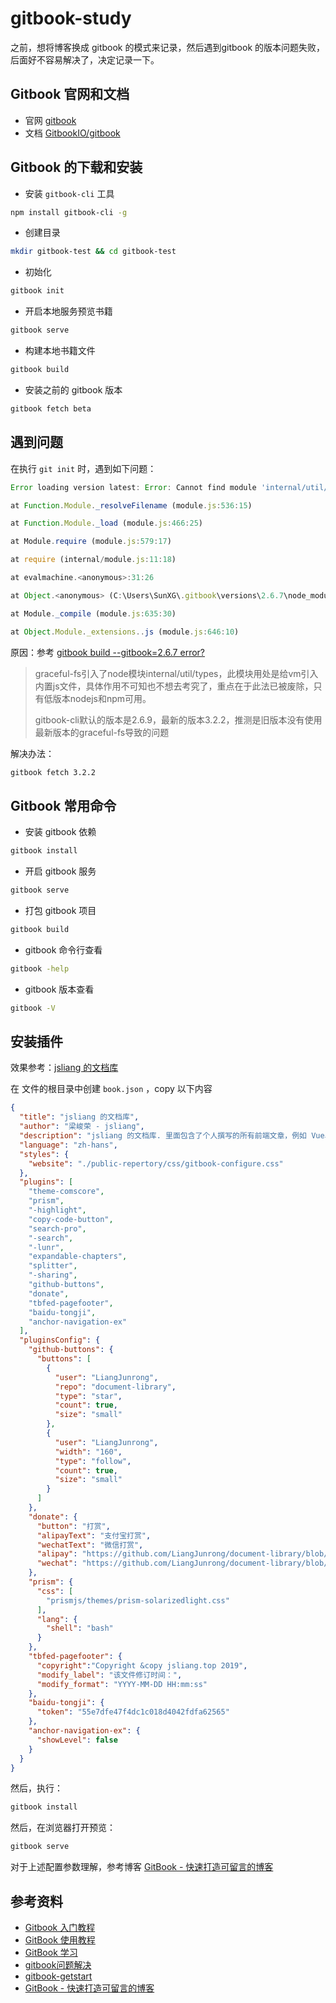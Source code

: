 # gitbook-study

之前，想将博客换成 gitbook 的模式来记录，然后遇到gitbook 的版本问题失败，后面好不容易解决了，决定记录一下。

## Gitbook 官网和文档

- 官网 [gitbook](https://www.gitbook.com/)
- 文档 [GitbookIO/gitbook](https://github.com/GitbookIO/gitbook)

## Gitbook 的下载和安装

- 安装 `gitbook-cli` 工具

```bash
npm install gitbook-cli -g
```

- 创建目录

```bash
mkdir gitbook-test && cd gitbook-test
```

- 初始化

```bash
gitbook init
```

- 开启本地服务预览书籍

```bash
gitbook serve
```

- 构建本地书籍文件

```bash
gitbook build
```

- 安装之前的 gitbook 版本

```bash
gitbook fetch beta
```

## 遇到问题

在执行 `git init` 时，遇到如下问题：

```js
Error loading version latest: Error: Cannot find module 'internal/util/types'

at Function.Module._resolveFilename (module.js:536:15)

at Function.Module._load (module.js:466:25)

at Module.require (module.js:579:17)

at require (internal/module.js:11:18)

at evalmachine.<anonymous>:31:26

at Object.<anonymous> (C:\Users\SunXG\.gitbook\versions\2.6.7\node_modules\graceful-fs\fs.js:11:1)

at Module._compile (module.js:635:30)

at Object.Module._extensions..js (module.js:646:10)
```

原因：参考 [gitbook build --gitbook=2.6.7 error?](https://www.zhihu.com/question/270284604)

>  graceful-fs引入了node模块internal/util/types，此模块用处是给vm引入内置js文件，具体作用不可知也不想去考究了，重点在于此法已被废除，只有低版本nodejs和npm可用。
>
> gitbook-cli默认的版本是2.6.9，最新的版本3.2.2，推测是旧版本没有使用最新版本的graceful-fs导致的问题

解决办法：

```bash
gitbook fetch 3.2.2
```



## Gitbook 常用命令

- 安装 gitbook 依赖 

```bash
gitbook install
```

- 开启 gitbook 服务

```bash
gitbook serve
```

- 打包 gitbook 项目

```bash
gitbook build
```

- gitbook 命令行查看

```bash
gitbook -help
```

- gitbook 版本查看

```bash
gitbook -V
```



## 安装插件

效果参考：[jsliang 的文档库](https://liangjunrong.github.io/)

在 文件的根目录中创建 `book.json` ，copy 以下内容

```json
{
  "title": "jsliang 的文档库",
  "author": "梁峻荣 - jsliang",
  "description": "jsliang 的文档库. 里面包含了个人撰写的所有前端文章，例如 Vue、React,、ECharts、微信小程序等……",
  "language": "zh-hans",
  "styles": {
    "website": "./public-repertory/css/gitbook-configure.css"
  },
  "plugins": [
    "theme-comscore",
    "prism",
    "-highlight",
    "copy-code-button",
    "search-pro",
    "-search",
    "-lunr",
    "expandable-chapters",
    "splitter",
    "-sharing",
    "github-buttons",
    "donate",
    "tbfed-pagefooter",
    "baidu-tongji",
    "anchor-navigation-ex"
  ],
  "pluginsConfig": {
    "github-buttons": {
      "buttons": [
        {
          "user": "LiangJunrong",
          "repo": "document-library", 
          "type": "star",
          "count": true,
          "size": "small"
        }, 
        {
          "user": "LiangJunrong",
          "width": "160", 
          "type": "follow", 
          "count": true,
          "size": "small"
        }
      ]
    },
    "donate": {
      "button": "打赏",
      "alipayText": "支付宝打赏",
      "wechatText": "微信打赏",
      "alipay": "https://github.com/LiangJunrong/document-library/blob/master/public-repertory/img/seek-reward.jpg?raw=true",
      "wechat": "https://github.com/LiangJunrong/document-library/blob/master/public-repertory/img/seek-reward.png?raw=true"
    },
    "prism": {
      "css": [
        "prismjs/themes/prism-solarizedlight.css"
      ],
      "lang": {
        "shell": "bash"
      }
    },
    "tbfed-pagefooter": {
      "copyright":"Copyright &copy jsliang.top 2019",
      "modify_label": "该文件修订时间：",
      "modify_format": "YYYY-MM-DD HH:mm:ss"
    },
    "baidu-tongji": {
      "token": "55e7dfe47f4dc1c018d4042fdfa62565"
    },
    "anchor-navigation-ex": {
      "showLevel": false
    }
  }
}

```

然后，执行：

```bash
gitbook install
```

然后，在浏览器打开预览：

```bash
gitbook serve
```

对于上述配置参数理解，参考博客 [GitBook - 快速打造可留言的博客](https://juejin.im/post/5ce51e126fb9a07ed440d7d0)



## 参考资料

- [Gitbook 入门教程](https://yuzeshan.gitbooks.io/gitbook-studying/content/index.html)
- [GitBook 使用教程](https://www.jianshu.com/p/421cc442f06c)
- [ GitBook 学习](http://gitbook.zhangjikai.com/commands.html)
- [gitbook问题解决](https://www.zhihu.com/question/270284604)
- [gitbook-getstart](https://github.com/GitbookIO/gitbook/blob/master/docs/setup.md)
- [GitBook - 快速打造可留言的博客](https://juejin.im/post/5ce51e126fb9a07ed440d7d0)